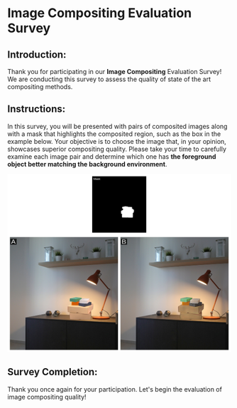 # Image Compositing Evaluation Survey

## Introduction:
Thank you for participating in our **Image Compositing** Evaluation Survey! We are conducting this survey to assess the quality of state of the art compositing methods. 

## Instructions:
In this survey, you will be presented with pairs of composited images along with a mask that highlights the composited region, such as the box in the example below. Your objective is to choose the image that, in your opinion, showcases superior compositing quality. Please take your time to carefully examine each image pair and determine which one has **the foreground object better matching the background environment**.

<img src="./survey_example.jpeg" alt="Example" style="width: 600px; height: 400px;">

## Survey Completion:

Thank you once again for your participation. Let's begin the evaluation of image compositing quality!

<html>
<head>
    <title>Image Compositing Survey</title>
    <style>
    .my-button {
      display: inline-block;
      padding: 10px 20px;
      font-size: 16px;
      text-align: center;
      text-decoration: none;
      background-color: #4CAF50;
      color: #fff;
      border-radius: 4px;
      transition: background-color 0.3s;
    }
    
    .my-button:hover {
      background-color: #45a049;
    }
    </style>
    <script>
        function redirectRandomLink() {
            // Specify the list of links
            var links = [
                "https://www.surveymonkey.ca/r/NXSQDMR",
                "https://www.surveymonkey.ca/r/NXSTFB6",
                "https://www.surveymonkey.ca/r/NXS3982",
                "https://www.surveymonkey.ca/r/NXSL2V3",
                "https://www.surveymonkey.ca/r/NXSDGJV"
            ];

            // Generate a random index within the range of available links
            var randomIndex = Math.floor(Math.random() * links.length);

            // Redirect the user to the randomly selected link
            window.location.href = links[randomIndex];
        }
    </script>
</head>
<body>
    <a class="my-button" onclick="redirectRandomLink()">Click Here to Start the Survey</a>
</body>
</html>


